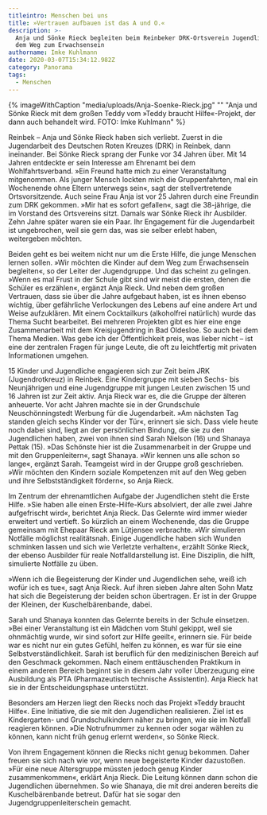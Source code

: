 ```yaml
---
titleintro: Menschen bei uns
title: »Vertrauen aufbauen ist das A und O.«
description: >-
  Anja und Sönke Rieck begleiten beim Reinbeker DRK-Ortsverein Jugendliche auf
  dem Weg zum Erwachsensein
authorname: Imke Kuhlmann
date: 2020-03-07T15:34:12.982Z
category: Panorama
tags:
  - Menschen
---
```

{% imageWithCaption "media/uploads/Anja-Soenke-Rieck.jpg" "" "Anja und Sönke Rieck mit dem großen Teddy vom »Teddy braucht Hilfe«-Projekt, der dann auch behandelt wird. FOTO: Imke Kuhlmann" %}


Reinbek – Anja und Sönke Rieck haben sich verliebt. Zuerst in die Jugendarbeit des Deutschen Roten Kreuzes (DRK) in Reinbek, dann ineinander. Bei Sönke Rieck sprang der Funke vor 34 Jahren über. Mit 14 Jahren entdeckte er sein Interesse am Ehrenamt bei dem Wohlfahrtsverband. »Ein Freund hatte mich zu einer Veranstaltung mitgenommen. Als junger Mensch lockten mich die Gruppenfahrten, mal ein Wochenende ohne Eltern unterwegs sein«, sagt der stellvertretende Ortsvorsitzende. Auch seine Frau Anja ist vor 25 Jahren durch eine Freundin zum DRK gekommen. »Mir hat es sofort gefallen«, sagt die 38-jährige, die im Vorstand des Ortsvereins sitzt. Damals war Sönke Rieck ihr Ausbilder. Zehn Jahre später waren sie ein Paar. Ihr Engagement für die Jugendarbeit ist ungebrochen, weil sie gern das, was sie selber erlebt haben, weitergeben möchten.

Beiden geht es bei weitem nicht nur um die Erste Hilfe, die junge Menschen lernen sollen. »Wir möchten die Kinder auf dem Weg zum Erwachsensein begleiten«, so der Leiter der Jugendgruppe. Und das scheint zu gelingen. »Wenn es mal Frust in der Schule gibt sind wir meist die ersten, denen die Schüler es erzählen«, ergänzt Anja Rieck. Und neben dem großen Vertrauen, dass sie über die Jahre aufgebaut haben, ist es ihnen ebenso wichtig, über gefährliche Verlockungen des Lebens auf eine andere Art und Weise aufzuklären. Mit einem Cocktailkurs (alkoholfrei natürlich) wurde das Thema Sucht bearbeitet. Bei mehreren Projekten gibt es hier eine enge Zusammenarbeit mit dem Kreisjugendring in Bad Oldesloe. So auch bei dem Thema Medien. Was gebe ich der Öffentlichkeit preis, was lieber nicht – ist eine der zentralen Fragen für junge Leute, die oft zu leichtfertig mit privaten Informationen umgehen.

15 Kinder und Jugendliche engagieren sich zur Zeit beim JRK (Jugendrotkreuz) in Reinbek. Eine Kindergruppe mit sieben Sechs- bis Neunjährigen und eine Jugendgruppe mit jungen Leuten zwischen 15 und 16 Jahren ist zur Zeit aktiv. Anja Rieck war es, die die Gruppe der älteren anheuerte. Vor acht Jahren machte sie in der Grundschule Neuschönningstedt Werbung für die Jugendarbeit. »Am nächsten Tag standen gleich sechs Kinder vor der Tür«, erinnert sie sich.  Dass viele heute noch dabei sind, liegt an der persönlichen Bindung, die sie zu den Jugendlichen haben, zwei von ihnen sind Sarah Nielson (16) und Shanaya Pettak (15). »Das Schönste hier ist die Zusammenarbeit in der Gruppe und mit den Gruppenleitern«, sagt Shanaya. »Wir kennen uns alle schon so lange«, ergänzt Sarah. Teamgeist wird in der Gruppe groß geschrieben. »Wir möchten den Kindern soziale Kompetenzen mit auf den Weg geben und ihre Selbstständigkeit fördern«, so Anja Rieck. 

Im Zentrum der ehrenamtlichen Aufgabe der Jugendlichen steht die Erste Hilfe. »Sie haben alle einen Erste-Hilfe-Kurs absolviert, der alle zwei Jahre aufgefrischt wird«, berichtet Anja Rieck. Das Gelernte wird immer wieder erweitert und vertieft. So kürzlich an einem Wochenende, das die Gruppe gemeinsam mit Ehepaar Rieck am Lütjensee verbrachte. »Wir simulieren Notfälle möglichst realitätsnah. Einige Jugendliche haben sich Wunden schminken lassen und sich wie Verletzte verhalten«, erzählt Sönke Rieck, der ebenso Ausbilder für reale Notfalldarstellung ist. Eine Disziplin, die hilft, simulierte Notfälle zu üben.

»Wenn ich die Begeisterung der Kinder und Jugendlichen sehe, weiß ich wofür ich es tue«, sagt Anja Rieck. Auf ihren sieben Jahre alten Sohn Matz hat sich die Begeisterung der beiden schon übertragen. Er ist in der Gruppe der Kleinen, der Kuschelbärenbande, dabei.

Sarah und Shanaya konnten das Gelernte bereits in der Schule einsetzen. »Bei einer Veranstaltung ist ein Mädchen vom Stuhl gekippt, weil sie ohnmächtig wurde, wir sind sofort zur Hilfe geeilt«, erinnern sie. Für beide war es nicht nur ein gutes Gefühl, helfen zu können, es war für sie eine Selbstverständlichkeit. Sarah ist beruflich für den medizinischen Bereich auf den Geschmack gekommen. Nach einem enttäuschenden Praktikum in einem anderen Bereich beginnt sie in diesem Jahr voller Überzeugung eine Ausbildung als PTA (Pharmazeutisch technische Assistentin). Anja Rieck hat sie in der Entscheidungsphase unterstützt.

Besonders am Herzen liegt den Riecks noch das Projekt »Teddy braucht Hilfe«. Eine Initiative, die sie mit den Jugendlichen realisieren. Ziel ist es Kindergarten- und Grundschulkindern näher zu bringen, wie sie im Notfall reagieren können. »Die Notrufnummer zu kennen oder sogar wählen zu können, kann nicht früh genug erlernt werden«, so Sönke Rieck. 

Von ihrem Engagement können die Riecks nicht genug bekommen. Daher freuen sie sich nach wie vor, wenn neue begeisterte Kinder dazustoßen. »Für eine neue Altersgruppe müssten jedoch genug Kinder zusammenkommen«, erklärt Anja Rieck. Die Leitung können dann schon die Jugendlichen übernehmen. So wie Shanaya, die mit drei anderen bereits die Kuschelbärenbande betreut. Dafür hat sie sogar den Jugendgruppenleiterschein gemacht.
